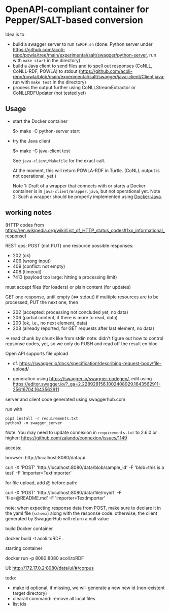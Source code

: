 # OpenAPI-compliant container for Pepper/SALT-based conversion

Idea is to

- build a swagger server to run `toRDF.sh` (done: Python server under https://github.com/acoli-repo/powla/tree/main/experimental/salt/swagger/python-server, run with `make start` in the directory)
- build a Java client to send files and to spell out responses (CoNLL, CoNLL-RDF, POWLA) to stdout (https://github.com/acoli-repo/powla/blob/main/experimental/salt/swagger/java-client/Client.java; run with `make test` in the directory)
- process the output further using CoNLLStreamExtractor or CoNLLRDFUpdater (not tested yet)

## Usage

- start the Docker container

    $> make -C python-server start

- try the Java client

    $> make -C java-client test

  See `java-client/Makefile` for the exact call.

  At the moment, this will return POWLA-RDF in Turtle. (CoNLL output is not operational, yet.)

  Note 1: Draft of a wrapper that connects with or starts a Docker container is in `java-client/Wrapper.java`, but not operational yet.
  Note 2: Such a wrapper should be properly implemented using [Docker-Java](https://github.com/docker-java/docker-java).

## working notes

(HTTP codes from https://en.wikipedia.org/wiki/List_of_HTTP_status_codes#1xx_informational_response)

REST ops:
POST (not PUT) one resource
possible responses:
- 202 (ok)
- 406 (wrong input)
- 409 (conflict: not empty)
- 408 (timeout)
- ?413 (payload too large: hitting a processing limit)

must accept files (for loaders) or plain content (for updates)

GET one response, until empty (<=> stdout)
if multiple resources are to be processed, PUT the next one, then
- 202 (accepted: processing not concluded yet, no data)
- 206 (partial content, if there is more to read, data)
- 200 (ok, i.e., no next element, data)
- 208 (already reported, for GET requests after last element, no data)

=> read chunk by chunk like from stdin
  note: didn't figure out how to control repsonse codes, yet, so we only do PUSH and read off the result en bloc

Open API supports file upload
- cf. https://swagger.io/docs/specification/describing-request-body/file-upload/

- generation using https://swagger.io/swagger-codegen/, edit using https://editor.swagger.io/?_ga=2.228928156.1002408929.1643562911-25616704.1643562911


server and client code generated using swaggerhub.com

run with

    pip3 install -r requirements.txt
    python3 -m swagger_server

Note: You may need to update connexion in `requirements.txt` to 2.6.0 or higher: https://github.com/zalando/connexion/issues/1149

access:

  browser: http://localhost:8080/data/ui

  curl -X 'POST' 'http://localhost:8080/data/blob/sample_id' -F 'blob=this is a test' -F 'importer=TextImporter'

for file upload, add @ before path:

  curl -X 'POST' 'http://localhost:8080/data/file/myid1' -F 'file=@README.md' -F 'importer=TextImporter'

note: when expecting response data from POST, make sure to declare it in the yaml file (`schema`) along with the response code. otherwise, the client generated by SwaggerHub will return a null value

build Docker container

  docker build -t acoli:toRDF .

starting container

  docker run -p 8080:8080 acoli:toRDF

UI:
  http://172.17.0.2:8080/data/ui/#/corpus


todo:
- make id optional, if missing, we will generate a new new id (non-existent target directory)
- clearall command: remove all local files
- list ids
